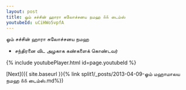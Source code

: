 ```yaml
---
layout: post
title: ஓம் சச்சின் ஹாரா சுலோச்சனய நமஹ ௧௧ டைம்ஸ்
youtubeId: uCiHWo5vpfA
---
```

 
 
 ஓம் சச்சின் ஹாரா சுலோச்சனய நமஹ  
 
 -  சந்திரனை விட அழகாக கண்களைக் கொண்டவர் 
 
  
 
  
 
 
 
 
 
 


{% include youtubePlayer.html id=page.youtubeId %}
 
[Next]({{ site.baseurl }}{% link  split1/_posts/2013-04-09-ஓம் மஹாமாலய நமஹ ௧௧ டைம்ஸ்.md%})
 

